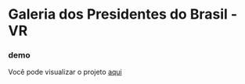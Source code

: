 # Galeria dos Presidentes do Brasil - VR

### demo
Você pode visualizar o projeto [aqui](http://173.82.245.134/fg/ihc/presidents-gallery-vr/)

